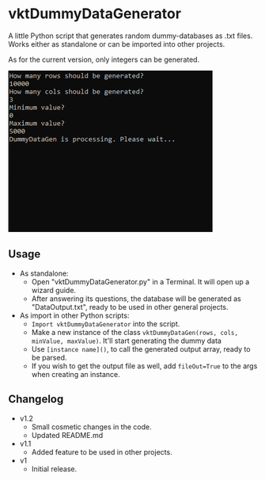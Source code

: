 # vktDummyDataGenerator

<p>A little Python script that generates random dummy-databases as .txt files. Works either as standalone or can be imported into other projects.<p>
<p>As for the current version, only integers can be generated.</p>

<img src="screen01.png" alt="Terminal Screenhot" width="auto" />

<h2>Usage</h2>
<ul>
    <li>As standalone:
        <ul>
            <li>Open "vktDummyDataGenerator.py" in a Terminal. It will open up a wizard guide.</li>
            <li>After answering its questions, the database will be generated as "DataOutput.txt", ready to be used in other general projects.</li>
        </ul>
    </li>
    <li>As import in other Python scripts:
        <ul>
            <li><code>Import vktDummyDataGenerator</code> into the script.</li>
            <li>Make a new instance of the class <code>vktDummyDataGen(rows, cols, minValue, maxValue)</code>. It'll start generating the dummy data</li>
            <li>Use <code>[instance name]()</code>, to call the generated output array, ready to be parsed.</li>
            <li>If you wish to get the output file as well, add <code>fileOut=True</code> to the args when creating an instance.</li>
        </ul>
    </li>
</ul>

<h2>Changelog</h2>
<ul>
    <li>v1.2
        <ul>
            <li>Small cosmetic changes in the code.</li>
            <li>Updated README.md</li>
        </ul>
    </li>
    <li>v1.1
        <ul>
            <li>Added feature to be used in other projects.</li>
        </ul>
    </li>
    <li>v1
        <ul>
            <li>Initial release.</li>
        </ul>
    </li>

</ul>